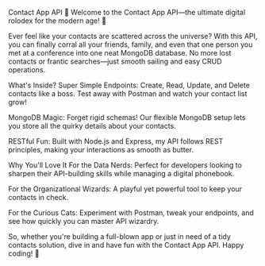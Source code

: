 Contact App API 🎉
Welcome to the Contact App API—the ultimate digital rolodex for the modern age! 🚀

Ever feel like your contacts are scattered across the universe? With this API, you can finally corral all your friends, family, and even that one person you met at a conference into one neat MongoDB database. No more lost contacts or frantic searches—just smooth sailing and easy CRUD operations.

What's Inside?
Super Simple Endpoints: Create, Read, Update, and Delete contacts like a boss. Test away with Postman and watch your contact list grow!

MongoDB Magic: Forget rigid schemas! Our flexible MongoDB setup lets you store all the quirky details about your contacts.

RESTful Fun: Built with Node.js and Express, my API follows REST principles, making your interactions as smooth as butter.

Why You'll Love It
For the Data Nerds: Perfect for developers looking to sharpen their API-building skills while managing a digital phonebook.

For the Organizational Wizards: A playful yet powerful tool to keep your contacts in check.

For the Curious Cats: Experiment with Postman, tweak your endpoints, and see how quickly you can master API wizardry.

So, whether you're building a full-blown app or just in need of a tidy contacts solution, dive in and have fun with the Contact App API. Happy coding! 🎈

